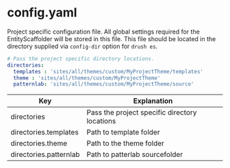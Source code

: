 # config.yaml

Project specific configuration file. All global settings required for the EntityScaffolder will be stored in this file. This file should be located in the directory supplied via `config-dir` option for `drush es`.

```yaml
# Pass the project specific directory locations.
directories:
  templates : 'sites/all/themes/custom/MyProjectTheme/templates'
  theme : 'sites/all/themes/custom/MyProjectTheme'
  patternlab: 'sites/all/themes/custom/MyProjectTheme/source'
```

Key | Explanation
----|----
directories | Pass the project specific directory locations
directories.templates  | Path to template folder
directories.theme      | Path to the theme folder
directories.patternlab | Path to patterlab sourcefolder